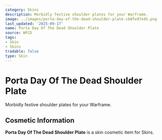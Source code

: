 ```yaml
---
category: Skins
description: Morbidly festive shoulder plates for your Warframe.
image: ../images/porta-day-of-the-dead-shoulder-plate-cb0fe97e45.png
last_updated: '2025-09-17'
name: Porta Day Of The Dead Shoulder Plate
source: WFCD
tags:
- Skin
- Skins
tradable: false
type: Skin
---
```


# Porta Day Of The Dead Shoulder Plate

Morbidly festive shoulder plates for your Warframe.

## Cosmetic Information

**Porta Day Of The Dead Shoulder Plate** is a skin cosmetic item for Skins.

